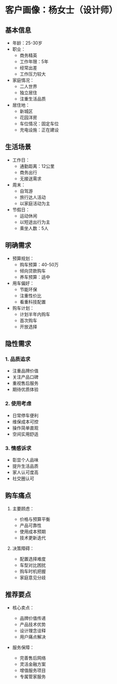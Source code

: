 # 客户画像：杨女士（设计师）

## 基本信息
- 年龄：25-30岁
- 职业：
  - 商务精英
  - 工作年限：5年
  - 经常出差
  - 工作压力较大
- 家庭情况：
  - 二人世界
  - 独立居住
  - 注重生活品质
- 居住地：
  - 新城区
  - 花园洋房
  - 车位情况：固定车位
  - 充电设施：正在建设

## 生活场景
- 工作日：
  - 通勤距离：12公里
  - 商务出行
  - 无接送需求
- 周末：
  - 自驾游
  - 旅行达人活动
  - 以家庭活动为主
- 节假日：
  - 运动休闲
  - 以短途出行为主
  - 乘坐人数：5人

## 明确需求
- 预算规划：
  - 购车预算：40-50万
  - 倾向贷款购车
  - 养车预算：适中
- 用车偏好：
  - 节能环保
  - 注重性价比
  - 看重科技配置
- 购车计划：
  - 计划半年内购车
  - 首次购车
  - 开放选择

## 隐性需求
### 1. 品质追求
- 注重品牌价值
- 关注产品口碑
- 重视售后服务
- 期待优质体验

### 2. 使用考虑
- 日常停车便利
- 维保成本可控
- 操作简单直观
- 空间实用舒适

### 3. 情感诉求
- 彰显个人品味
- 提升生活品质
- 家人认可度高
- 社交圈认可

## 购车痛点
1. 主要顾虑：
   - 价格与预算平衡
   - 产品可靠性
   - 使用成本预期
   - 技术更新迭代

2. 决策障碍：
   - 配置选择难度
   - 车型对比困扰
   - 购车时机把握
   - 家庭意见分歧

## 推荐要点
- 核心卖点：
  - 品牌价值传递
  - 产品技术优势
  - 设计理念诠释
  - 用户痛点解决

- 服务保障：
  - 完善售后网络
  - 灵活金融方案
  - 增值服务项目
  - 专属管家服务